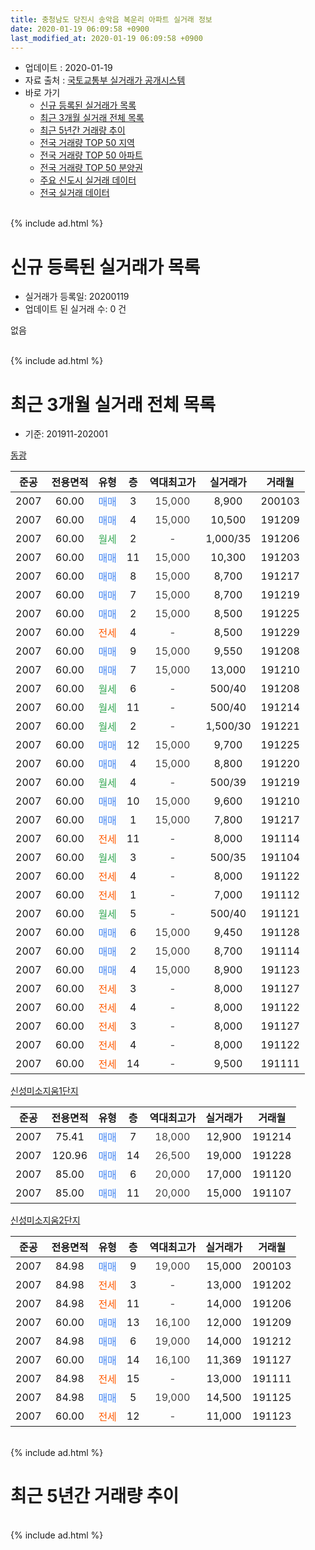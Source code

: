 ```yaml
---
title: 충청남도 당진시 송악읍 복운리 아파트 실거래 정보
date: 2020-01-19 06:09:58 +0900
last_modified_at: 2020-01-19 06:09:58 +0900
---
```


* 업데이트 : 2020-01-19
* 자료 출처 : [국토교통부 실거래가 공개시스템](http://rt.molit.go.kr)
* 바로 가기
    * [신규 등록된 실거래가 목록](#신규-등록된-실거래가-목록)
    * [최근 3개월 실거래 전체 목록](#최근-3개월-실거래-전체-목록)
    * [최근 5년간 거래량 추이](#최근-5년간-거래량-추이)
    * [전국 거래량 TOP 50 지역](https://apt-info.github.io/apt-trade-info/최근-3개월-전국에서-가장-거래가-많이-발생한-지역)
    * [전국 거래량 TOP 50 아파트](https://apt-info.github.io/apt-trade-info/최근-3개월-전국에서-가장-거래가-많이-발생한-아파트)
    * [전국 거래량 TOP 50 분양권](https://apt-info.github.io/apt-trade-info/최근-3개월-전국에서-가장-거래가-많이-발생한-분양권)
    * [주요 신도시 실거래 데이터](https://apt-info.github.io/apt-trade-info/주요-신도시)
    * [전국 실거래 데이터](https://apt-info.github.io/apt-trade-info/전국)
<br>
{% include ad.html %}
<br>

# 신규 등록된 실거래가 목록
* 실거래가 등록일: 20200119
* 업데이트 된 실거래 수: 0 건

없음

<br>
{% include ad.html %}
<br>

# 최근 3개월 실거래 전체 목록
* 기준: 201911-202001


[동광](https://search.naver.com/search.naver?query=%EC%B6%A9%EC%B2%AD%EB%82%A8%EB%8F%84+%EB%8B%B9%EC%A7%84%EC%8B%9C+%EC%86%A1%EC%95%85%EC%9D%8D+%EB%B3%B5%EC%9A%B4%EB%A6%AC+%EB%8F%99%EA%B4%91)

|준공|전용면적|유형|층|역대최고가|실거래가|거래월|
|:---:|:---:|:---:|:---:|:---:|:---:|:---:|
|2007|60.00|<span style="color:#4285f3">매매</span>|3|<span style="color:#444444">15,000</span>|8,900|200103|
|2007|60.00|<span style="color:#4285f3">매매</span>|4|<span style="color:#444444">15,000</span>|10,500|191209|
|2007|60.00|<span style="color:#34a853">월세</span>|2|<span style="color:#444444">-</span>|1,000/35|191206|
|2007|60.00|<span style="color:#4285f3">매매</span>|11|<span style="color:#444444">15,000</span>|10,300|191203|
|2007|60.00|<span style="color:#4285f3">매매</span>|8|<span style="color:#444444">15,000</span>|8,700|191217|
|2007|60.00|<span style="color:#4285f3">매매</span>|7|<span style="color:#444444">15,000</span>|8,700|191219|
|2007|60.00|<span style="color:#4285f3">매매</span>|2|<span style="color:#444444">15,000</span>|8,500|191225|
|2007|60.00|<span style="color:#ff5a00">전세</span>|4|<span style="color:#444444">-</span>|8,500|191229|
|2007|60.00|<span style="color:#4285f3">매매</span>|9|<span style="color:#444444">15,000</span>|9,550|191208|
|2007|60.00|<span style="color:#4285f3">매매</span>|7|<span style="color:#444444">15,000</span>|13,000|191210|
|2007|60.00|<span style="color:#34a853">월세</span>|6|<span style="color:#444444">-</span>|500/40|191208|
|2007|60.00|<span style="color:#34a853">월세</span>|11|<span style="color:#444444">-</span>|500/40|191214|
|2007|60.00|<span style="color:#34a853">월세</span>|2|<span style="color:#444444">-</span>|1,500/30|191221|
|2007|60.00|<span style="color:#4285f3">매매</span>|12|<span style="color:#444444">15,000</span>|9,700|191225|
|2007|60.00|<span style="color:#4285f3">매매</span>|4|<span style="color:#444444">15,000</span>|8,800|191220|
|2007|60.00|<span style="color:#34a853">월세</span>|4|<span style="color:#444444">-</span>|500/39|191219|
|2007|60.00|<span style="color:#4285f3">매매</span>|10|<span style="color:#444444">15,000</span>|9,600|191210|
|2007|60.00|<span style="color:#4285f3">매매</span>|1|<span style="color:#444444">15,000</span>|7,800|191217|
|2007|60.00|<span style="color:#ff5a00">전세</span>|11|<span style="color:#444444">-</span>|8,000|191114|
|2007|60.00|<span style="color:#34a853">월세</span>|3|<span style="color:#444444">-</span>|500/35|191104|
|2007|60.00|<span style="color:#ff5a00">전세</span>|4|<span style="color:#444444">-</span>|8,000|191122|
|2007|60.00|<span style="color:#ff5a00">전세</span>|1|<span style="color:#444444">-</span>|7,000|191112|
|2007|60.00|<span style="color:#34a853">월세</span>|5|<span style="color:#444444">-</span>|500/40|191121|
|2007|60.00|<span style="color:#4285f3">매매</span>|6|<span style="color:#444444">15,000</span>|9,450|191128|
|2007|60.00|<span style="color:#4285f3">매매</span>|2|<span style="color:#444444">15,000</span>|8,700|191114|
|2007|60.00|<span style="color:#4285f3">매매</span>|4|<span style="color:#444444">15,000</span>|8,900|191123|
|2007|60.00|<span style="color:#ff5a00">전세</span>|3|<span style="color:#444444">-</span>|8,000|191127|
|2007|60.00|<span style="color:#ff5a00">전세</span>|4|<span style="color:#444444">-</span>|8,000|191122|
|2007|60.00|<span style="color:#ff5a00">전세</span>|3|<span style="color:#444444">-</span>|8,000|191127|
|2007|60.00|<span style="color:#ff5a00">전세</span>|4|<span style="color:#444444">-</span>|8,000|191122|
|2007|60.00|<span style="color:#ff5a00">전세</span>|14|<span style="color:#444444">-</span>|9,500|191111|

[신성미소지움1단지](https://search.naver.com/search.naver?query=%EC%B6%A9%EC%B2%AD%EB%82%A8%EB%8F%84+%EB%8B%B9%EC%A7%84%EC%8B%9C+%EC%86%A1%EC%95%85%EC%9D%8D+%EB%B3%B5%EC%9A%B4%EB%A6%AC+%EC%8B%A0%EC%84%B1%EB%AF%B8%EC%86%8C%EC%A7%80%EC%9B%801%EB%8B%A8%EC%A7%80)

|준공|전용면적|유형|층|역대최고가|실거래가|거래월|
|:---:|:---:|:---:|:---:|:---:|:---:|:---:|
|2007|75.41|<span style="color:#4285f3">매매</span>|7|<span style="color:#444444">18,000</span>|12,900|191214|
|2007|120.96|<span style="color:#4285f3">매매</span>|14|<span style="color:#444444">26,500</span>|19,000|191228|
|2007|85.00|<span style="color:#4285f3">매매</span>|6|<span style="color:#444444">20,000</span>|17,000|191120|
|2007|85.00|<span style="color:#4285f3">매매</span>|11|<span style="color:#444444">20,000</span>|15,000|191107|

[신성미소지움2단지](https://search.naver.com/search.naver?query=%EC%B6%A9%EC%B2%AD%EB%82%A8%EB%8F%84+%EB%8B%B9%EC%A7%84%EC%8B%9C+%EC%86%A1%EC%95%85%EC%9D%8D+%EB%B3%B5%EC%9A%B4%EB%A6%AC+%EC%8B%A0%EC%84%B1%EB%AF%B8%EC%86%8C%EC%A7%80%EC%9B%802%EB%8B%A8%EC%A7%80)

|준공|전용면적|유형|층|역대최고가|실거래가|거래월|
|:---:|:---:|:---:|:---:|:---:|:---:|:---:|
|2007|84.98|<span style="color:#4285f3">매매</span>|9|<span style="color:#444444">19,000</span>|15,000|200103|
|2007|84.98|<span style="color:#ff5a00">전세</span>|3|<span style="color:#444444">-</span>|13,000|191202|
|2007|84.98|<span style="color:#ff5a00">전세</span>|11|<span style="color:#444444">-</span>|14,000|191206|
|2007|60.00|<span style="color:#4285f3">매매</span>|13|<span style="color:#444444">16,100</span>|12,000|191209|
|2007|84.98|<span style="color:#4285f3">매매</span>|6|<span style="color:#444444">19,000</span>|14,000|191212|
|2007|60.00|<span style="color:#4285f3">매매</span>|14|<span style="color:#444444">16,100</span>|11,369|191127|
|2007|84.98|<span style="color:#ff5a00">전세</span>|15|<span style="color:#444444">-</span>|13,000|191111|
|2007|84.98|<span style="color:#4285f3">매매</span>|5|<span style="color:#444444">19,000</span>|14,500|191125|
|2007|60.00|<span style="color:#ff5a00">전세</span>|12|<span style="color:#444444">-</span>|11,000|191123|


<br>
{% include ad.html %}
<br>

# 최근 5년간 거래량 추이


<div style="width:100%;">
    <canvas id="deal_progress" height="200"></canvas>
</div>

<script>
new Chart(document.getElementById("deal_progress"), {
    type: 'line',
    data: {
        labels: ['201501','201502','201503','201504','201505','201506','201507','201508','201509','201510','201511','201512','201601','201602','201603','201604','201605','201606','201607','201608','201609','201610','201611','201612','201701','201702','201703','201704','201705','201706','201707','201708','201709','201710','201711','201712','201801','201802','201803','201804','201805','201806','201807','201808','201809','201810','201811','201812','201901','201902','201903','201904','201905','201906','201907','201908','201909','201910','201911','201912','202001'],
        datasets: [{
            label: '매매',
            pointRadius: 1,
            data: [16, 22, 31, 21, 40, 27, 42, 39, 51, 48, 31, 8, 12, 10, 19, 5, 13, 13, 8, 8, 13, 15, 7, 4, 3, 10, 11, 9, 8, 17, 14, 10, 3, 11, 2, 8, 14, 13, 11, 6, 5, 5, 5, 8, 6, 7, 11, 6, 9, 3, 13, 12, 17, 7, 10, 5, 8, 16, 7, 15, 2],
            borderColor: "rgba(255, 201, 14, 1)",
            backgroundColor: "rgba(255, 201, 14, 0.5)",
            fill: false,
            lineTension: 0
        },{
            label: '전월세',
            pointRadius: 1,
            data: [9, 4, 9, 9, 11, 7, 3, 5, 4, 13, 12, 7, 10, 7, 8, 5, 12, 6, 6, 11, 9, 8, 8, 7, 5, 11, 10, 4, 5, 7, 5, 5, 7, 10, 8, 7, 8, 10, 8, 7, 9, 2, 7, 9, 4, 9, 5, 7, 4, 14, 7, 5, 10, 6, 4, 6, 16, 14, 12, 8, 0],
            borderColor: "rgba(0, 141, 185, 1)",
            backgroundColor: "rgba(0, 141, 185, 0.5)",
            fill: false,
            lineTension: 0
        }
        ]
    },
    options: {
        responsive: true,
        title: {
            display: false
        },
        tooltips: {
            mode: 'index',
            intersect: false
        },
        hover: {
            mode: 'nearest',
            intersect: true
        },
        scales: {
            xAxes: [{
                display: true,
                scaleLabel: {
                    display: true,
                    labelString: '년/월'
                }
            }],
            yAxes: [{
                display: true,
                ticks: {
                    suggestedMin: 0,
                },
                scaleLabel: {
                    display: true,
                    labelString: '실거래 수'
                }
            }]
        }
    }
});

</script>


<br>
{% include ad.html %}
<br>

